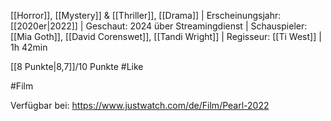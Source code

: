 
[[Horror]], [[Mystery]] & [[Thriller]], [[Drama]] | Erscheinungsjahr: [[2020er|2022]] | Geschaut: 2024 über Streamingdienst | Schauspieler: [[Mia Goth]], [[David Corenswet]], [[Tandi Wright]] | Regisseur: [[Ti West]] | 1h 42min

[[8 Punkte|8,7]]/10 Punkte #Like


#Film

Verfügbar bei: https://www.justwatch.com/de/Film/Pearl-2022
